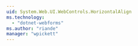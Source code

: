 ```yaml
---
uid: System.Web.UI.WebControls.HorizontalAlign
ms.technology: 
  - "dotnet-webforms"
ms.author: "riande"
manager: "wpickett"
---
```

